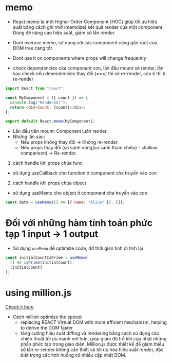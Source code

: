 # memo

- React.memo là một Higher Order Component (HOC) giúp tối ưu hiệu suất bằng cách ghi nhớ (memoize) kết quả render của một component. Dùng để nâng cao hiệu suất, giảm số lần render

- Dont overuse memo, sử dụng với các component càng gần root của DOM tree càng tốt
- Dont use it on components where props will change frequently

- check dependencies của component con, lần đầu mount sẽ render, lần sau check nếu dependencies thay đổi (===) thì sẽ re-render, còn k thì k re-render

```js
import React from "react";

const MyComponent = ({ count }) => {
  console.log("Rendered!");
  return <div>Count: {count}</div>;
};

export default React.memo(MyComponent);
```

- Lần đầu tiên mount: Component luôn render.
- Những lần sau:
  - Nếu props không thay đổi → Không re-render.
  - Nếu props thay đổi (so sánh nông(so sánh tham chiếu) - shallow comparison) → Re-render.

1. cách handle khi props chứa func

- sử dụng useCallback cho function ở component cha truyền vào con

2. cách handle khi props chứa object

- sử dụng useMemo cho object ở component cha truyền vào con

```js
const data = useMemo(() => [{ name: "Alice" }], []);
```

# Đối với những hàm tính toán phức tạp 1 input -> 1 output

- Sử dụng `useMemo` để optimize code, đỡ thời gian tính đi tính lại

```js
const initialCountIsPrime = useMemo(
  () => isPrime(initialCount),
  [initialCount]
);
```

# using million.js

[Check it here](https://million.dev/)

- Cách million optimize the speed:
  - replacing REACT Virtual DOM with more efficent mechanism, helping to derive the DOM faster
  - tăng cường hiệu suất diffing và rendering bằng cách sử dụng các chiến thuật tối ưu mạnh mẽ hơn, giúp giảm độ trễ khi cập nhật những phần phức tạp trong giao diện. Million.js được thiết kế để giảm thiểu số lần re-render không cần thiết và tối ưu hóa hiệu suất render, đặc biệt trong các tình huống có nhiều cập nhật DOM.
